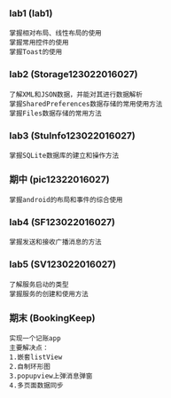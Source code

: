 ### lab1 (lab1)

    掌握相对布局、线性布局的使用
    掌握常用控件的使用
    掌握Toast的使用

### lab2 (Storage123022016027)

    了解XML和JSON数据，并能对其进行数据解析
    掌握SharedPreferences数据存储的常用使用方法
    掌握Files数据存储的常用方法

### lab3 (StuInfo123022016027)

    掌握SQLite数据库的建立和操作方法

### 期中 (pic12322016027)

    掌握android的布局和事件的综合使用

### lab4 (SF123022016027)

    掌握发送和接收广播消息的方法

### lab5 (SV123022016027)

    了解服务启动的类型
    掌握服务的创建和使用方法

### 期末 (BookingKeep)
    
    实现一个记账app
    主要解决点：
    1.嵌套listView
    2.自制环形图
    3.popupview上弹消息弹窗
    4.多页面数据同步